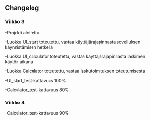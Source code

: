 ## Changelog

### Viikko 3


-Projekti aloitettu

-Luokka UI_start toteutettu, vastaa käyttäjärajapinnasta sovelluksen käynnistämisen hetkellä

-Luokka UI_calculator toteutettu, vastaa käyttäjärajapinnasta laskimen käytön aikana

-Luokka Calculator toteutettu, vastaa laskutoimituksen toteutumisesta

-UI_start_test-kattavuus 100%

-Calculator_test-kattavuus 80%


### Viikko 4

-Calculator_test-kattavuus 90%
